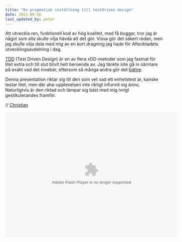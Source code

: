 ```yaml
---
title: "En pragmatisk inställning till testdriven design"
date: 2011-09-16
last_updated_by: peter
---
```

Att utveckla ren, funktionell kod av hög kvalitet, med få buggar, tror jag är något som alla skulle vilja hävda att det gör. Vissa gör det säkert redan, men jag skulle vilja dela med mig av en kort dragning jag hade för Aftonbladets utvecklingsavdelning i dag.

[TDD](http://butunclebob.com/ArticleS.UncleBob.TheThreeRulesOfTdd) (Test Driven Design) är en av flera xDD-metoder som jag fastnat för litet extra och till slut blivit helt beroende av. Jag tänkte inte gå in närmare på exakt vad det innebär, eftersom så många andra gör det [bättre](http://butunclebob.com/ArticleS.UncleBob.TheThreeRulesOfTdd).

Denna presentation riktar sig till den som vet vad ett enhetstest är, kanske testar litet, men där aha-upplevelsen inte riktigt infunnit sig ännu. Naturligtvis är den riktad och lämpar sig bäst med mig ivrigt gestikulerandes framför.

// [Christian](/chrille)

<div class="prezi-player"><style type="text/css" media="screen">.prezi-player { width: 100%; } .prezi-player-links { text-align: center; }</style><object id="prezi_hqgktbqv-kmu" name="prezi_hqgktbqv-kmu" classid="clsid:D27CDB6E-AE6D-11cf-96B8-444553540000" width="550" height="400"><param name="movie" value="http://prezi.com/bin/preziloader.swf"/><param name="allowfullscreen" value="true"/><param name="allowscriptaccess" value="always"/><param name="bgcolor" value="#ffffff"/><param name="flashvars" value="prezi_id=hqgktbqv-kmu&lock_to_path=1&color=ffffff&autoplay=no&autohide_ctrls=0"/><embed id="preziEmbed_hqgktbqv-kmu" name="preziEmbed_hqgktbqv-kmu" src="http://prezi.com/bin/preziloader.swf" type="application/x-shockwave-flash" allowfullscreen="true" allowscriptaccess="always" width="550" height="400" bgcolor="#ffffff" flashvars="prezi_id=hqgktbqv-kmu&lock_to_path=1&color=ffffff&autoplay=no&autohide_ctrls=0"></embed></object><div class="prezi-player-links"></div></div>
